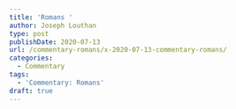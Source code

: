 ```yaml
---
title: 'Romans '
author: Joseph Louthan
type: post
publishDate: 2020-07-13
url: /commentary-romans/x-2020-07-13-commentary-romans/
categories:
  - Commentary
tags:
  - 'Commentary: Romans'
draft: true
---
```

